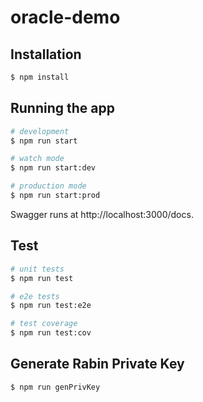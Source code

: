 # oracle-demo

## Installation

```bash
$ npm install
```

## Running the app

```bash
# development
$ npm run start

# watch mode
$ npm run start:dev

# production mode
$ npm run start:prod
```

Swagger runs at http://localhost:3000/docs.

## Test

```bash
# unit tests
$ npm run test

# e2e tests
$ npm run test:e2e

# test coverage
$ npm run test:cov
```

## Generate Rabin Private Key

```bash
$ npm run genPrivKey
```
